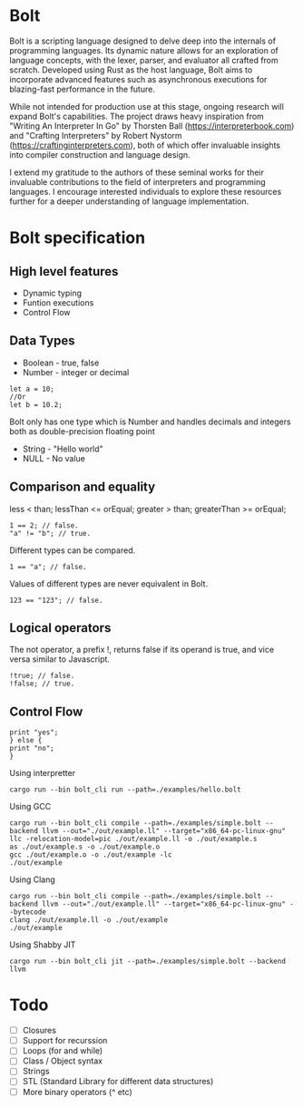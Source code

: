 # Bolt

Bolt is a scripting language designed to delve deep into the internals of programming languages. Its dynamic nature allows for an exploration of language concepts, with the lexer, parser, and evaluator all crafted from scratch. Developed using Rust as the host language, Bolt aims to incorporate advanced features such as asynchronous executions for blazing-fast performance in the future.

While not intended for production use at this stage, ongoing research will expand Bolt's capabilities. The project draws heavy inspiration from "Writing An Interpreter In Go" by Thorsten Ball (https://interpreterbook.com) and "Crafting Interpreters" by Robert Nystorm (https://craftinginterpreters.com), both of which offer invaluable insights into compiler construction and language design.

I extend my gratitude to the authors of these seminal works for their invaluable contributions to the field of interpreters and programming languages. I encourage interested individuals to explore these resources further for a deeper understanding of language implementation.

# Bolt specification

## High level features

- Dynamic typing
- Funtion executions
- Control Flow

## Data Types

- Boolean - true, false
- Number - integer or decimal

```
let a = 10;
//Or
let b = 10.2;
```

Bolt only has one type which is Number and handles decimals and integers both as double-precision floating point

- String - "Hello world"
- NULL - No value

## Comparison and equality

less < than;
lessThan <= orEqual;
greater > than;
greaterThan >= orEqual;

```
1 == 2; // false.
"a" != "b"; // true.
```

Different types can be compared.

```
1 == "a"; // false.
```

Values of different types are never equivalent in Bolt.

```
123 == "123"; // false.
```

## Logical operators

The not operator, a prefix !, returns false if its operand is true, and vice
versa similar to Javascript.

```
!true; // false.
!false; // true.
```

## Control Flow

```if (condition) {
print "yes";
} else {
print "no";
}
```

Using interpretter

```shell
cargo run --bin bolt_cli run --path=./examples/hello.bolt
```

Using GCC

```shell
cargo run --bin bolt_cli compile --path=./examples/simple.bolt --backend llvm --out="./out/example.ll" --target="x86_64-pc-linux-gnu"
llc -relocation-model=pic ./out/example.ll -o ./out/example.s
as ./out/example.s -o ./out/example.o
gcc ./out/example.o -o ./out/example -lc
./out/example
```

Using Clang

```shell
cargo run --bin bolt_cli compile --path=./examples/simple.bolt --backend llvm --out="./out/example.ll" --target="x86_64-pc-linux-gnu" --bytecode
clang ./out/example.ll -o ./out/example
./out/example
```

Using Shabby JIT

```shell
cargo run --bin bolt_cli jit --path=./examples/simple.bolt --backend llvm
```

# Todo

- [ ] Closures
- [ ] Support for recurssion
- [ ] Loops (for and while)
- [ ] Class / Object syntax
- [ ] Strings
- [ ] STL (Standard Library for different data structures)
- [ ] More binary operators (^ etc)
